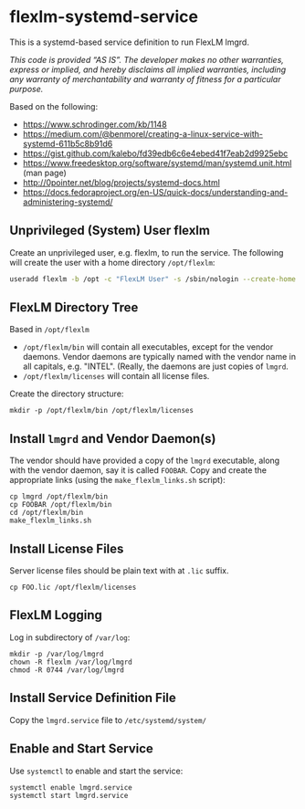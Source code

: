 # flexlm-systemd-service
This is a systemd-based service definition to run FlexLM lmgrd.

_This code is provided “AS IS”. The developer makes no other warranties, express or implied, 
and hereby disclaims all implied warranties, including any warranty of merchantability and 
warranty of fitness for a particular purpose._

Based on the following:
* https://www.schrodinger.com/kb/1148
* https://medium.com/@benmorel/creating-a-linux-service-with-systemd-611b5c8b91d6
* https://gist.github.com/kalebo/fd39edb6c6e4ebed41f7eab2d9925ebc
* https://www.freedesktop.org/software/systemd/man/systemd.unit.html (man page)
* http://0pointer.net/blog/projects/systemd-docs.html
* https://docs.fedoraproject.org/en-US/quick-docs/understanding-and-administering-systemd/

## Unprivileged (System) User flexlm
Create an unprivileged user, e.g. flexlm, to run the service. The following will create the user
with a home directory `/opt/flexlm`:
```bash
useradd flexlm -b /opt -c "FlexLM User" -s /sbin/nologin --create-home --system 
```

## FlexLM Directory Tree
Based in `/opt/flexlm`
* `/opt/flexlm/bin` will contain all executables, except for the vendor daemons. Vendor
daemons are typically named with the vendor name in all capitals, e.g. "INTEL". (Really,
the daemons are just copies of `lmgrd`.
* `/opt/flexlm/licenses` will contain all license files.

Create the directory structure:
```
mkdir -p /opt/flexlm/bin /opt/flexlm/licenses
```

## Install `lmgrd` and Vendor Daemon(s)
The vendor should have provided a copy of the `lmgrd` executable, along with
the vendor daemon, say it is called `FOOBAR`. Copy and create the appropriate links (using the `make_flexlm_links.sh` script):
```
cp lmgrd /opt/flexlm/bin
cp FOOBAR /opt/flexlm/bin
cd /opt/flexlm/bin
make_flexlm_links.sh
```

## Install License Files
Server license files should be plain text with at `.lic` suffix.
```
cp FOO.lic /opt/flexlm/licenses
```

## FlexLM Logging
Log in subdirectory of `/var/log`:
```
mkdir -p /var/log/lmgrd
chown -R flexlm /var/log/lmgrd
chmod -R 0744 /var/log/lmgrd
```

## Install Service Definition File
Copy the `lmgrd.service` file to `/etc/systemd/system/`

## Enable and Start Service
Use `systemctl` to enable and start the service:
```
systemctl enable lmgrd.service
systemctl start lmgrd.service
```
